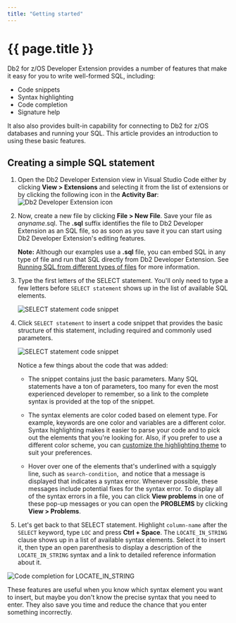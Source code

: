 ```yaml
---
title: "Getting started"
---
```


# {{ page.title }}

Db2 for z/OS Developer Extension provides a number of features that make it easy for you to write well-formed SQL, including:

- Code snippets
- Syntax highlighting
- Code completion
- Signature help

It also also provides built-in capability for connecting to Db2 for z/OS databases and running your SQL. This article provides an introduction to using these basic features.

## Creating a simple SQL statement

1. Open the Db2 Developer Extension view in Visual Studio Code either by clicking **View > Extensions** and selecting it from the list of extensions or by clicking the following icon in the **Activity Bar**: ![Db2 Developer Extension icon]({{site.baseurl}}/assets/images/getting-started-dde-icon.png)

2. Now, create a new file by clicking **File > New File**. Save your file as _anyname_.sql. The **.sql** suffix identifies the file to Db2 Developer Extension as an SQL file, so as soon as you save it you can start using Db2 Developer Extension's editing features.

   **Note:** Although our examples use a **.sql** file, you can embed SQL in any type of file and run that SQL directly from Db2 Developer Extension. See [Running SQL from different types of files]({{site.baseurl}}/2021/03/12/Running-SQL-from-different-types-of-files.html) for more information.

3. Type the first letters of the SELECT statement. You'll only need to type a few letters before `SELECT statement` shows up in the list of available SQL elements.

   ![SELECT statement code snippet]({{site.baseurl}}/assets/images/getting-started-select-snippet.png)

4. Click `SELECT statement` to insert a code snippet that provides the basic structure of this statement, including required and commonly used parameters.

   ![SELECT statement code snippet]({{site.baseurl}}/assets/images/getting-started-select-snippet-structure.png)

   Notice a few things about the code that was added:

   - The snippet contains just the basic parameters. Many SQL statements have a ton of parameters, too many for even the most experienced developer to remember, so a link to the complete syntax is provided at the top of the snippet.

   - The syntax elements are color coded based on element type. For example, keywords are one color and variables are a different color. Syntax highlighting makes it easier to parse your code and to pick out the elements that you're looking for. Also, if you prefer to use a different color scheme, you can [customize the highlighting theme](https://community.ibm.com/community/user/ibmz-and-linuxone/blogs/kendrick-ren1/2020/08/18/customizing-themes-for-sql-syntax-in-vsc) to suit your preferences.

   - Hover over one of the elements that's underlined with a squiggly line, such as `search-condition`,  and notice that a message is displayed that indicates a syntax error. Whenever possible, these messages include potential fixes for the syntax error. To display all of the syntax errors in a file, you can click **View problems** in one of these pop-up messages or you can open the **PROBLEMS** by clicking **View > Problems**.

5. Let's get back to that SELECT statement. Highlight `column-name` after the `SELECT` keyword, type `LOC` and press **Ctrl + Space**. The `LOCATE_IN_STRING` clause shows up in a list of available syntax elements. Select it to insert it, then type an open parenthesis to display a description of the `LOCATE_IN_STRING` syntax and a link to detailed reference information about it.

![Code completion for LOCATE_IN_STRING]({{site.baseurl}}/assets/images/getting-started-code-completion.png)

These features are useful when you know which syntax element you want to insert, but maybe you don't know the precise syntax that you need to enter. They also save you time and reduce the chance that you enter something incorrectly.

